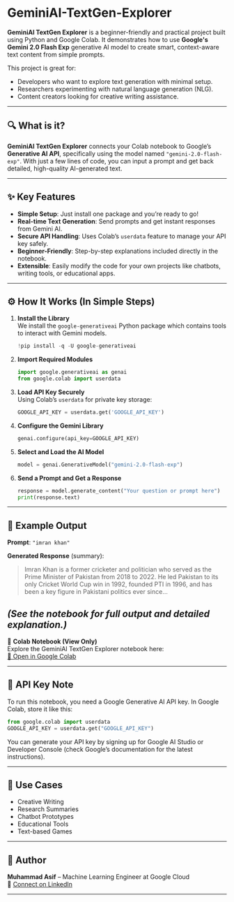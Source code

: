 # GeminiAI-TextGen-Explorer

**GeminiAI TextGen Explorer** is a beginner-friendly and practical project built using Python and Google Colab. It demonstrates how to use **Google's Gemini 2.0 Flash Exp** generative AI model to create smart, context-aware text content from simple prompts.

This project is great for:
- Developers who want to explore text generation with minimal setup.
- Researchers experimenting with natural language generation (NLG).
- Content creators looking for creative writing assistance.

---

## 🔍 What is it?

**GeminiAI TextGen Explorer** connects your Colab notebook to Google’s **Generative AI API**, specifically using the model named `"gemini-2.0-flash-exp"`. With just a few lines of code, you can input a prompt and get back detailed, high-quality AI-generated text.

---

## ✨ Key Features

- **Simple Setup**: Just install one package and you’re ready to go!
- **Real-time Text Generation**: Send prompts and get instant responses from Gemini AI.
- **Secure API Handling**: Uses Colab’s `userdata` feature to manage your API key safely.
- **Beginner-Friendly**: Step-by-step explanations included directly in the notebook.
- **Extensible**: Easily modify the code for your own projects like chatbots, writing tools, or educational apps.

---

## ⚙️ How It Works (In Simple Steps)

1. **Install the Library**  
   We install the `google-generativeai` Python package which contains tools to interact with Gemini models.

   ```python
   !pip install -q -U google-generativeai
   ```

2. **Import Required Modules**

   ```python
   import google.generativeai as genai
   from google.colab import userdata
   ```

3. **Load API Key Securely**  
   Using Colab’s `userdata` for private key storage:

   ```python
   GOOGLE_API_KEY = userdata.get('GOOGLE_API_KEY')
   ```

4. **Configure the Gemini Library**

   ```python
   genai.configure(api_key=GOOGLE_API_KEY)
   ```

5. **Select and Load the AI Model**

   ```python
   model = genai.GenerativeModel("gemini-2.0-flash-exp")
   ```

6. **Send a Prompt and Get a Response**

   ```python
   response = model.generate_content("Your question or prompt here")
   print(response.text)
   ```

---

## 🧪 Example Output

**Prompt**: `"imran khan"`

**Generated Response** (summary):
> Imran Khan is a former cricketer and politician who served as the Prime Minister of Pakistan from 2018 to 2022. He led Pakistan to its only Cricket World Cup win in 1992, founded PTI in 1996, and has been a key figure in Pakistani politics ever since...

*(See the notebook for full output and detailed explanation.)*
---
📘 **Colab Notebook (View Only)**  
Explore the GeminiAI TextGen Explorer notebook here:  
[📎 Open in Google Colab](https://colab.research.google.com/drive/1nBMaI9yueyYpaW7GKnJImPsKKquLSaan?usp=sharing)

---

## 🔐 API Key Note

To run this notebook, you need a Google Generative AI API key. In Google Colab, store it like this:

```python
from google.colab import userdata
GOOGLE_API_KEY = userdata.get("GOOGLE_API_KEY")
```

You can generate your API key by signing up for Google AI Studio or Developer Console (check Google’s documentation for the latest instructions).

---

## 🚀 Use Cases

- Creative Writing  
- Research Summaries  
- Chatbot Prototypes  
- Educational Tools  
- Text-based Games  

---

## 👤 Author

**Muhammad Asif** – Machine Learning Engineer at Google Cloud  
🔗 [Connect on LinkedIn](https://www.linkedin.com/in/muhammad-asif-h-mio-amore44/)

---
